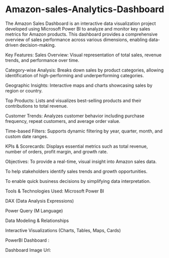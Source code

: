 # Amazon-sales-Analytics-Dashboard
 The Amazon Sales Dashboard is an interactive data visualization project developed using Microsoft Power BI to analyze and monitor key sales metrics for Amazon products. This dashboard provides a comprehensive overview of sales performance across various dimensions, enabling data-driven decision-making.

Key Features:
Sales Overview: Visual representation of total sales, revenue trends, and performance over time.

Category-wise Analysis: Breaks down sales by product categories, allowing identification of high-performing and underperforming categories.

Geographic Insights: Interactive maps and charts showcasing sales by region or country.

Top Products: Lists and visualizes best-selling products and their contributions to total revenue.

Customer Trends: Analyzes customer behavior including purchase frequency, repeat customers, and average order value.

Time-based Filters: Supports dynamic filtering by year, quarter, month, and custom date ranges.

KPIs & Scorecards: Displays essential metrics such as total revenue, number of orders, profit margin, and growth rate.

Objectives:
To provide a real-time, visual insight into Amazon sales data.

To help stakeholders identify sales trends and growth opportunities.

To enable quick business decisions by simplifying data interpretation.

Tools & Technologies Used:
Microsoft Power BI

DAX (Data Analysis Expressions)

Power Query (M Language)

Data Modeling & Relationships

Interactive Visualizations (Charts, Tables, Maps, Cards)

PowerBI Dashboard :

Dashboard Image Url:

